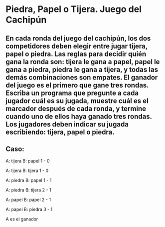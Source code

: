 # Piedra, Papel o Tijera. Juego del Cachipún

## En cada ronda del juego del cachipún, los dos competidores deben elegir entre jugar tijera, papel o piedra. Las reglas para decidir quién gana la ronda son: tijera le gana a papel, papel le gana a piedra, piedra le gana a tijera, y todas las demás combinaciones son empates. El ganador del juego es el primero que gane tres rondas. Escriba un programa que pregunte a cada jugador cuál es su jugada, muestre cuál es el marcador después de cada ronda, y termine cuando uno de ellos haya ganado tres rondas. Los jugadores deben indicar su jugada escribiendo: tijera, papel o piedra.

## Caso:

A: tijera
B: papel
1 - 0

A: tijera
B: tijera
1 - 0

A: piedra
B: papel
1 - 1

A: piedra
B: tijera
2 - 1

A: papel
B: papel
2 - 1

A: papel 
B: piedra
3 - 1

A es el ganador
